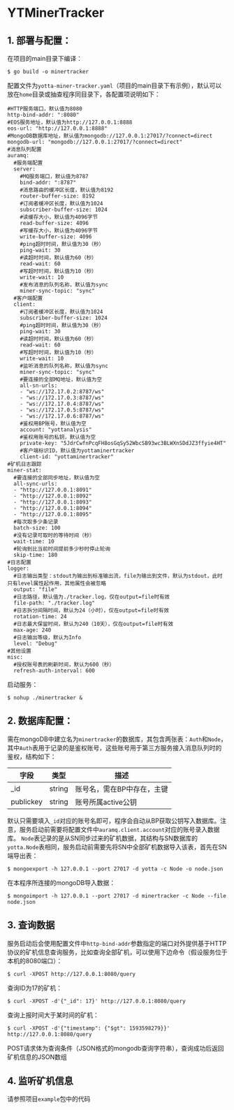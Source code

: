 # YTMinerTracker

## 1. 部署与配置：

在项目的main目录下编译：
```
$ go build -o minertracker
```
配置文件为`yotta-miner-tracker.yaml`（项目的main目录下有示例），默认可以放在`home`目录或抽查程序同目录下，各配置项说明如下：
```
#HTTP服务端口，默认值为8080
http-bind-addr: ":8080"
#EOS服务地址，默认值为http://127.0.0.1:8888
eos-url: "http://127.0.0.1:8888"
#MongoDB数据库地址，默认值为mongodb://127.0.0.1:27017/?connect=direct
mongodb-url: "mongodb://127.0.0.1:27017/?connect=direct"
#消息队列配置
auramq:
  #服务端配置
  server:
    #MQ服务端口，默认值为8787
    bind-addr: ":8787"
    #消息路由的缓冲区长度，默认值为8192
    router-buffer-size: 8192
    #订阅者缓冲区长度，默认值为1024
    subscriber-buffer-size: 1024
    #读缓存大小，默认值为4096字节
    read-buffer-size: 4096
    #写缓存大小，默认值为4096字节
    write-buffer-size: 4096
    #ping超时时间，默认值为30（秒）
    ping-wait: 30
    #读超时时间，默认值为60（秒）
    read-wait: 60
    #写超时时间，默认值为10（秒）
    write-wait: 10
    #发布消息的队列名称，默认值为sync
    miner-sync-topic: "sync"
  #客户端配置
  client:
    #订阅者缓冲区长度，默认值为1024
    subscriber-buffer-size: 1024
    #ping超时时间，默认值为30（秒）
    ping-wait: 30
    #读超时时间，默认值为60（秒）
    read-wait: 60
    #写超时时间，默认值为10（秒）
    write-wait: 10
    #监听消息的队列名称，默认值为sync
    miner-sync-topic: "sync"
    #要连接的全部MQ地址，默认值为空
    all-sn-urls:
    - "ws://172.17.0.2:8787/ws"
    - "ws://172.17.0.3:8787/ws"
    - "ws://172.17.0.4:8787/ws"
    - "ws://172.17.0.5:8787/ws"
    - "ws://172.17.0.6:8787/ws"
    #鉴权用BP账号，默认值为空
    account: "yottanalysis"
    #鉴权用账号的私钥，默认值为空
    private-key: "5JdrCwfnPcqFH8osGqSy52WbcSB93wc3BLWXnSDdJZ3ffyie4HT"
    #客户端标识ID，默认值为yottaminertracker
    client-id: "yottaminertracker"
#矿机日志跟踪
miner-stat:
  #要连接的全部同步地址，默认值为空
  all-sync-urls:
  - "http://127.0.0.1:8091"
  - "http://127.0.0.1:8092"
  - "http://127.0.0.1:8093"
  - "http://127.0.0.1:8094"
  - "http://127.0.0.1:8095"
  #每次取多少条记录
  batch-size: 100
  #没有记录可取时的等待时间（秒）
  wait-time: 10
  #轮询到比当前时间提前多少秒时停止轮询
  skip-time: 180
#日志配置
logger:
  #日志输出类型：stdout为输出到标准输出流，file为输出到文件，默认为stdout，此时只有level属性起作用，其他属性会被忽略
  output: "file"
  #日志路径，默认值为./tracker.log，仅在output=file时有效
  file-path: "./tracker.log"
  #日志拆分间隔时间，默认为24（小时），仅在output=file时有效
  rotation-time: 24
  #日志最大保留时间，默认为240（10天），仅在output=file时有效
  max-age: 240
  #日志输出等级，默认为Info
  level: "Debug"
#其他设置
misc:
  #授权账号表的刷新时间，默认为600（秒）
  refresh-auth-interval: 600

```
启动服务：
```
$ nohup ./minertracker &
```
## 2. 数据库配置：
需在mongoDB中建立名为`minertracker`的数据库，其包含两张表：`Auth`和`Node`，其中`Auth`表用于记录的是鉴权账号，这些账号用于第三方服务接入消息队列时的鉴权，结构如下：

| 字段 | 类型 | 描述 |
| ---- | ---- | ---- |
| _id | string | 账号名，需在BP中存在，主键 |
| publickey | string | 账号所属active公钥 |

默认只需要填入`_id`对应的账号名即可，程序会自动从BP获取公钥写入数据库。注意，服务启动前需要将配置文件中`auramq.client.account`对应的账号录入数据库。
`Node`表记录的是从SN同步过来的矿机数据，其结构与SN数据库的`yotta.Node`表相同，服务启动前需要先将SN中全部矿机数据导入该表，首先在SN端导出表：
```
$ mongoexport -h 127.0.0.1 --port 27017 -d yotta -c Node -o node.json
```
在本程序所连接的mongoDB导入数据：
```
$ mongoimport -h 127.0.0.1 --port 27017 -d minertracker -c Node --file node.json
```

## 3. 查询数据
服务启动后会使用配置文件中`http-bind-addr`参数指定的端口对外提供基于HTTP协议的矿机信息查询服务，比如查询全部矿机，可以使用下边命令（假设服务位于本机的8080端口）：
```
$ curl -XPOST http://127.0.0.1:8080/query
```

查询ID为17的矿机：
```
$ curl -XPOST -d'{"_id": 17}' http://127.0.0.1:8080/query
```
查询上报时间大于某时间的矿机：
```
$ curl -XPOST -d'{"timestamp": {"$gt": 1593598279}}' http://127.0.0.1:8080/query
```
POST请求体为查询条件（JSON格式的mongodb查询字符串），查询成功后返回矿机信息的JSON数组

## 4. 监听矿机信息
请参照项目`example`包中的代码
